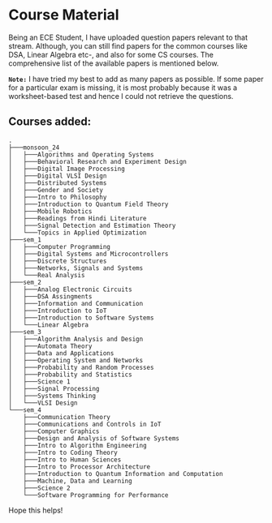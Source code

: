 # Course Material

Being an ECE Student, I have uploaded question papers relevant to that stream. Although, you can still find papers for the common courses like DSA, Linear Algebra etc-, and also for some CS courses. The comprehensive list of the available papers is mentioned below.<br>

**`Note:`** I have tried my best to add as many papers as possible. If some paper for a particular exam is missing, it is most probably because it was a worksheet-based test and hence I could not retrieve the questions.

## Courses added:

```
.
├───monsoon_24
│   ├───Algorithms and Operating Systems
│   ├───Behavioral Research and Experiment Design
│   ├───Digital Image Processing
│   ├───Digital VLSI Design
│   ├───Distributed Systems
│   ├───Gender and Society
│   ├───Intro to Philosophy
│   ├───Introduction to Quantum Field Theory
│   ├───Mobile Robotics
│   ├───Readings from Hindi Literature
│   ├───Signal Detection and Estimation Theory
│   └───Topics in Applied Optimization
├───sem_1
│   ├───Computer Programming
│   ├───Digital Systems and Microcontrollers
│   ├───Discrete Structures
│   ├───Networks, Signals and Systems
│   └───Real Analysis
├───sem_2
│   ├───Analog Electronic Circuits
│   ├───DSA Assingments
│   ├───Information and Communication
│   ├───Introduction to IoT
│   ├───Introduction to Software Systems
│   └───Linear Algebra
├───sem_3
│   ├───Algorithm Analysis and Design
│   ├───Automata Theory
│   ├───Data and Applications
│   ├───Operating System and Networks
│   ├───Probability and Random Processes
│   ├───Probability and Statistics
│   ├───Science 1
│   ├───Signal Processing
│   ├───Systems Thinking
│   └───VLSI Design
└───sem_4
    ├───Communication Theory
    ├───Communications and Controls in IoT
    ├───Computer Graphics
    ├───Design and Analysis of Software Systems
    ├───Intro to Algorithm Engineering
    ├───Intro to Coding Theory
    ├───Intro to Human Sciences
    ├───Intro to Processor Architecture
    ├───Introduction to Quantum Information and Computation
    ├───Machine, Data and Learning
    ├───Science 2
    └───Software Programming for Performance
```

Hope this helps!
